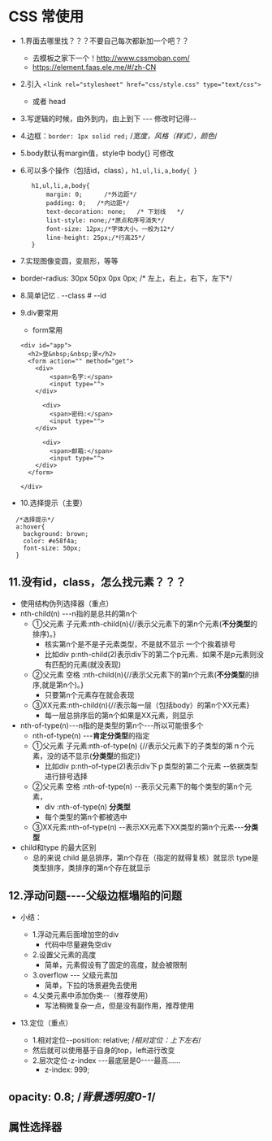 # CSS 常使用
- 1.界面去哪里找？？？不要自己每次都新加一个吧？？ 
  - 去模板之家下一个！http://www.cssmoban.com/
  - https://element.faas.ele.me/#/zh-CN
- 2.引入 ` <link rel="stylesheet" href="css/style.css" type="text/css">  `
  - 或者 head <style></style>
- 3.写逻辑的时候，由外到内，由上到下 --- 修改时记得--
- 4.边框：`border: 1px solid red;`  /*宽度，风格（样式），颜色*/
- 5.body默认有margin值，style中 body{} 可修改
- 6.可以多个操作（包括id，class），`h1,ul,li,a,body{ }`
     ```
        h1,ul,li,a,body{ 
            margin: 0;      /*外边距*/  
            padding: 0;   /*内边距*/  
            text-decoration: none;   /* 下划线   */  
            list-style: none;/*原点和序号消失*/
            font-size: 12px;/*字体大小，一般为12*/
            line-height: 25px;/*行高25*/
        }
     ```
      
-  7.实现图像变圆，变扇形，等等  
  - border-radius: 30px 50px 0px 0px; /* 左上，右上，右下，左下*/
- 8.简单记忆 . --class  # --id 
- 9.div要常用
  - form常用
  ```
  <div id="app">
    <h2>登&nbsp;&nbsp;录</h2>
    <form action="" method="get">
      <div>
          <span>名字:</span>
          <input type="">
      </div>
  
        <div>
          <span>密码:</span>
          <input type="">
      </div>
  
        <div>
          <span>邮箱:</span>
          <input type="">
      </div>
    </form>
  
  </div>
  
  ```

- 10.选择提示（主要）
```
  /*选择提示*/
  a:hover{
    background: brown;
    color: #e58f4a;
    font-size: 50px;
  }
```


## 11.没有id，class，怎么找元素？？？
- 使用结构伪列选择器（重点）
- nth-child(n) ---n指的是总共的第n个
  - ①父元素 子元素:nth-child(n){//表示父元素下的第n个元素(**不分类型**的排序)。}
    - 核实第n个是不是子元素类型，不是就不显示  一个个挨着排号
    - 比如div p:nth-child(2)表示div下的第二个p元素、如果不是p元素则没有匹配的元素(就没表现)
  - ②父元素 空格 :nth-child(n){//表示父元素下的第n个元素(**不分类型**的排序,就是第n个)。}
    - 只要第n个元素存在就会表现
  - ③XX元素:nth-child(n){//表示每一层（包括body）的第n个XX元素}
    - 每一层总排序后的第n个如果是XX元素，则显示
- nth-of-type(n)---n指的是类型的第n个---所以可能很多个
  - nth-of-type(n) ---**肯定分类型**的指定
  - ①父元素 子元素:nth-of-type(n) {//表示父元素下的子类型的第ｎ个元素，没的话不显示(**分类型**的指定)}
    - 比如div p:nth-of-type(2)表示div下ｐ类型的第二个元素 --依据类型进行排号选择
  - ②父元素  空格 :nth-of-type(n) --表示父元素下的每个类型的第n个元素，
    - div :nth-of-type(n) **分类型**
    - 每个类型的第n个都被选中
  - ③XX元素:nth-of-type(n) --表示XX元素下XX类型的第n个元素---**分类型**
- child和type 的最大区别
  - 总的来说 child 是总排序，第n个存在（指定的就得复核）就显示 type是类型排序，类排序的第n个存在就显示
  
## 12.浮动问题----父级边框塌陷的问题
- 小结：
  - 1.浮动元素后面增加空的div
    - 代码中尽量避免空div
  - 2.设置父元素的高度
    - 简单，元素假设有了固定的高度，就会被限制
  - 3.overflow --- 父级元素加
    - 简单，下拉的场景避免去使用
  - 4.父类元素中添加伪类--（推荐使用）
    - 写法稍微复杂一点，但是没有副作用，推荐使用 
  
- 13.定位（重点）
  -  1.相对定位--position: relative; /*相对定位：上下左右*/
    - 然后就可以使用基于自身的top，left进行改变
  - 2.层次定位-z-index ---最底层是0----最高……
    - z-index: 999;
  
## opacity: 0.8; /*背景透明度0-1*/
## 属性选择器
